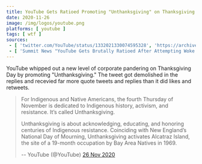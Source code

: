 ```yaml
---
title: YouTube Gets Ratioed Promoting "Unthanksgiving" on Thanksgiving
date: 2020-11-26
image: /img/logos/youtube.png
platforms: [ youtube ]
tags: [ wtf ]
sources:
 - [ 'twitter.com/YouTube/status/1332021330074595328', 'https://archive.is/daDuY' ]
 - [ 'Summit News "YouTube Gets Brutally Ratioed After Attempting Woke Takedown Of Thanksgiving" by Steve Watson (27 Nov 2020)', 'https://archive.is/nQeTk' ]
---
```


YouTube whipped out a new level of corporate pandering on Thanksgiving Day by
promoting "Unthanksgiving." The tweet got demolished in the replies and
recevied far more quote tweets and replies than it did likes and retweets.

> For Indigenous and Native Americans, the fourth Thursday of November is
> dedicated to Indigenous history, activism, and resistance. It’s called
> Unthanksgiving.
>
> Unthanksgiving is about acknowledging, educating, and honoring centuries of
> Indigenous resistance. Coinciding with New England’s National Day of
> Mourning, Unthanksgiving activates Alcatraz Island, the site of a 19-month
> occupation by Bay Area Natives in 1969.
>
> -- YouTube (@YouTube) [26 Nov 2020](https://archive.is/daDuY)
